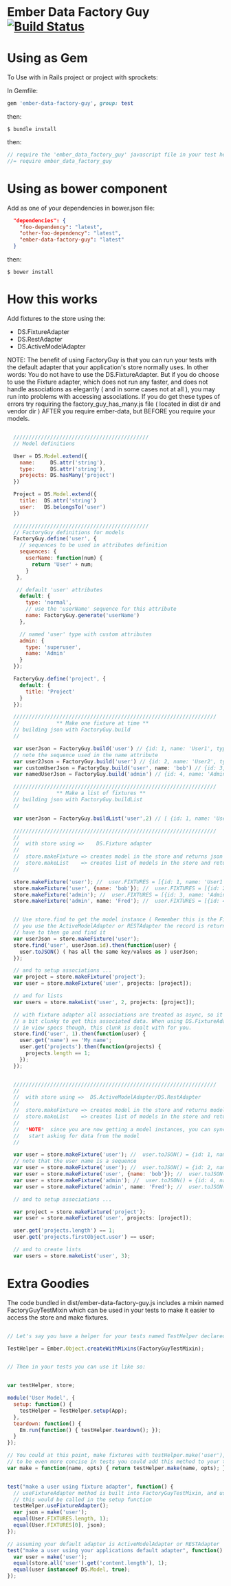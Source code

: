 Ember Data Factory Guy [![Build Status](https://secure.travis-ci.org/danielspaniel/ember-data-factory-guy.png?branch=master)](http://travis-ci.org/danielspaniel/ember-data-factory-guy)
=================

# Using as Gem

To Use with in Rails project or project with sprockets:

In Gemfile:

```ruby
gem 'ember-data-factory-guy', group: test
```

then:

```
$ bundle install
```

then:

```javascript
// require the 'ember_data_factory_guy' javascript file in your test helper
//= require ember_data_factory_guy
```

# Using as bower component

Add as one of your dependencies in bower.json file:
```json
  "dependencies": {
    "foo-dependency": "latest",
    "other-foo-dependency": "latest",
    "ember-data-factory-guy": "latest"
  }
```

then:
```
$ bower install
```

# How this works

Add fixtures to the store using the:

  * DS.FixtureAdapter
  * DS.RestAdapter
  * DS.ActiveModelAdapter

NOTE: The benefit of using FactoryGuy is that you can run your tests with the
default adapter that your application's store normally uses. In other words:
You do not have to use the DS.FixtureAdapter.  But if you do choose to use the Fixture adapter,
which does not run any faster, and does not handle associations as elegantly
( and in some cases not at all ),
you may run into problems with accessing associations.
If you do get these types of errors try requiring the factory_guy_has_many.js file
( located in dist dir and vendor dir ) AFTER you require ember-data,
but BEFORE you require your models.


```javascript

  ////////////////////////////////////////////
  // Model definitions

  User = DS.Model.extend({
    name:     DS.attr('string'),
    type:     DS.attr('string'),
    projects: DS.hasMany('project')
  })

  Project = DS.Model.extend({
    title:  DS.attr('string')
    user:   DS.belongsTo('user')
  })

  ////////////////////////////////////////////
  // FactoryGuy definitions for models
  FactoryGuy.define('user', {
    // sequences to be used in attributes definition
    sequences: {
      userName: function(num) {
        return 'User' + num;
      }
   },

   // default 'user' attributes
    default: {
      type: 'normal',
      // use the 'userName' sequence for this attribute
      name: FactoryGuy.generate('userName')
    },

    // named 'user' type with custom attributes
    admin: {
      type: 'superuser',
      name: 'Admin'
    }
  });

  FactoryGuy.define('project', {
    default: {
      title: 'Project'
    }
  });

  //////////////////////////////////////////////////////////////////
  //            ** Make one fixture at time **
  // building json with FactoryGuy.build
  //

  var userJson = FactoryGuy.build('user') // {id: 1, name: 'User1', type: 'normal'}
  // note the sequence used in the name attribute
  var user2Json = FactoryGuy.build('user') // {id: 2, name: 'User2', type: 'normal'}
  var customUserJson = FactoryGuy.build('user', name: 'bob') // {id: 3, name: 'bob', type: 'normal'}
  var namedUserJson = FactoryGuy.build('admin') // {id: 4, name: 'Admin', type: 'superuser'}

  //////////////////////////////////////////////////////////////////
  //            ** Make a list of fixtures **
  // building json with FactoryGuy.buildList
  //

  var userJson = FactoryGuy.buildList('user',2) // [ {id: 1, name: 'User1', type: 'normal'}, {id: 2, name: 'User2', type: 'normal'} ]

  //////////////////////////////////////////////////////////////////
  //
  //  with store using =>    DS.Fixture adapter
  //
  //  store.makeFixture => creates model in the store and returns json
  //  store.makeList    => creates list of models in the store and returns json
  //

  store.makeFixture('user'); //  user.FIXTURES = [{id: 1, name: 'User1', type: 'normal'}]
  store.makeFixture('user', {name: 'bob'}); //  user.FIXTURES = [{id: 2, name: 'bob', type: 'normal'}]
  store.makeFixture('admin'); //  user.FIXTURES = [{id: 3, name: 'Admin', type: 'superuser'}]
  store.makeFixture('admin', name: 'Fred'); //  user.FIXTURES = [{id: 4, name: 'Fred', type: 'superuser'}]


  // Use store.find to get the model instance ( Remember this is the Fixture adapter, if
  // you use the ActiveModelAdapter or RESTAdapter the record is returned so you don't
  // have to then go and find it
  var userJson = store.makeFixture('user');
  store.find('user', userJson.id).then(function(user) {
    user.toJSON() ( has all the same key/values as ) userJson;
  });

  // and to setup associations ...
  var project = store.makeFixture('project');
  var user = store.makeFixture('user', projects: [project]);

  // and for lists
  var users = store.makeList('user', 2, projects: [project]);

  // with fixture adapter all associations are treated as async, so it's
  // a bit clunky to get this associated data. When using DS.FixtureAdapter
  // in view specs though, this clunk is dealt with for you.
  store.find('user', 1).then(function(user) {
    user.get('name') == 'My name';
    user.get('projects').then(function(projects) {
      projects.length == 1;
    });
  });


  //////////////////////////////////////////////////////////////////
  //
  //  with store using =>  DS.ActiveModelAdapter/DS.RestAdapter
  //
  //  store.makeFixture => creates model in the store and returns model instance
  //  store.makeList    => creates list of models in the store and returns model instance
  //
  //  *NOTE*  since you are now getting a model instances, you can synchronously
  //   start asking for data from the model
  //

  var user = store.makeFixture('user'); //  user.toJSON() = {id: 1, name: 'User1', type: 'normal'}
  // note that the user name is a sequence
  var user = store.makeFixture('user'); //  user.toJSON() = {id: 2, name: 'User2', type: 'normal'}
  var user = store.makeFixture('user', {name: 'bob'}); //  user.toJSON() = {id: 3, name: 'bob', type: 'normal'}
  var user = store.makeFixture('admin'); //  user.toJSON() = {id: 4, name: 'Admin', type: 'superuser'}
  var user = store.makeFixture('admin', name: 'Fred'); //  user.toJSON() = {id: 5, name: 'Fred', type: 'superuser'}

  // and to setup associations ...

  var project = store.makeFixture('project');
  var user = store.makeFixture('user', projects: [project]);

  user.get('projects.length') == 1;
  user.get('projects.firstObject.user') == user;

  // and to create lists
  var users = store.makeList('user', 3);

```

Extra Goodies
=============

The code bundled in dist/ember-data-factory-guy.js includes a mixin named FactoryGuyTestMixin which
can be used in your tests to make it easier to access the store and make fixtures.

```javascript

// Let's say you have a helper for your tests named TestHelper declared in a file.

TestHelper = Ember.Object.createWithMixins(FactoryGuyTestMixin);


// Then in your tests you can use it like so:


var testHelper, store;

module('User Model', {
  setup: function() {
    testHelper = TestHelper.setup(App);
  },
  teardown: function() {
    Em.run(function() { testHelper.teardown(); });
  }
});

// You could at this point, make fixtures with testHelper.make('user'), but
// to be even more concise in tests you could add this method to your tests
var make = function(name, opts) { return testHelper.make(name, opts); }


test("make a user using fixture adapter", function() {
  // useFixtureAdapter method is built into FactoryGuyTestMixin, and usually
  // this would be called in the setup function
  testHelper.useFixtureAdapter();
  var json = make('user');
  equal(User.FIXTURES.length, 1);
  equal(User.FIXTURES[0], json);
});

// assuming your default adapter is ActiveModelAdapter or RESTAdapter
test("make a user using your applications default adapter", function() {
  var user = make('user');
  equal(store.all('user').get('content.length'), 1);
  equal(user instanceof DS.Model, true);
});


```
